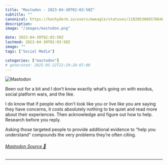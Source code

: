 ```yaml
---
title: "Mastodon - 2023-04-30T02:03:50Z"
subtitle: ""
canonical: https://hachyderm.io/users/mweagle/statuses/110285306657664079
description:
image: "/images/mastodon.png"

date: 2023-04-30T02:03:50Z
lastmod: 2023-04-30T02:03:50Z
image: ""
tags: ["Social Media"]

categories: ["mastodon"]
# generated: 2025-05-22T22:29:20-07:00
---
```

![Mastodon](/images/mastodon.png)

<p>Been out for a bit and I don’t know exactly what’s going on with exodus, social platform wars, and the like. </p><p>I do know that if people who don’t look like you or live like you are saying they have concerns, it costs absolutely nothing to be quiet and read more about their experiences. Then acknowledge and figure out how to help. Research before you reply. </p><p>Asking those targeted people to provide additional evidence to “help you understand” compounds the very problems they’re often citing.</p>


###### [Mastodon Source 🐘](https://hachyderm.io/@mweagle/110285306657664079)

___
